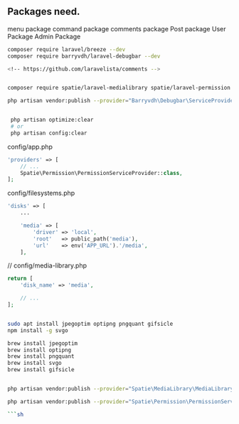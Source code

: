## Packages need.

menu package 
command package 
comments package 
Post package 
User Package 
Admin Package 



```sh
composer require laravel/breeze --dev 
composer require barryvdh/laravel-debugbar --dev

<!-- https://github.com/laravelista/comments -->


composer require spatie/laravel-medialibrary spatie/laravel-permission spatie/laravel-backup

php artisan vendor:publish --provider="Barryvdh\Debugbar\ServiceProvider"


 php artisan optimize:clear
 # or
 php artisan config:clear
```


config/app.php 

```php
'providers' => [
    // ...
    Spatie\Permission\PermissionServiceProvider::class,
];
```

config/filesystems.php

```php
'disks' => [
    ...

    'media' => [
        'driver' => 'local',
        'root'   => public_path('media'),
        'url'    => env('APP_URL').'/media',
    ],
```

// config/media-library.php

```php
return [
    'disk_name' => 'media',

    // ...
];

```

```sh

sudo apt install jpegoptim optipng pngquant gifsicle
npm install -g svgo

brew install jpegoptim
brew install optipng
brew install pngquant
brew install svgo
brew install gifsicle


php artisan vendor:publish --provider="Spatie\MediaLibrary\MediaLibraryServiceProvider" --tag="migrations"

php artisan vendor:publish --provider="Spatie\Permission\PermissionServiceProvider"

```sh

